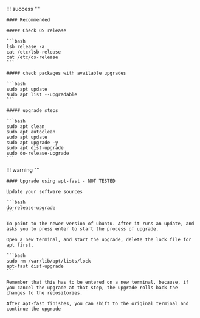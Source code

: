 !!! success ""
    
    #### Recommended

    ##### Check OS release

    ```bash
    lsb_release -a
    cat /etc/lsb-release
    cat /etc/os-release
    ```

    ##### check packages with available upgrades

    ```bash
    sudo apt update
    sudo apt list --upgradable
    ```

    ##### upgrade steps

    ```bash
    sudo apt clean
    sudo apt autoclean
    sudo apt update
    sudo apt upgrade -y
    sudo apt dist-upgrade
    sudo do-release-upgrade
    ```
    
!!! warning ""
  
    #### Upgrade using apt-fast - NOT TESTED

    Update your software sources 

    ```bash
    do-release-upgrade
    ```

    To point to the newer version of ubuntu. After it runs an update, and  asks you to press enter to start the process of upgrade.
    
    Open a new terminal, and start the upgrade, delete the lock file for apt first.

    ```bash
    sudo rm /var/lib/apt/lists/lock
    apt-fast dist-upgrade
    ```

    Remember that this has to be entered on a new terminal, because, if you cancel the upgrade at that step, the upgrade rolls back the changes to the repositories.
    
    After apt-fast finishes, you can shift to the original terminal and continue the upgrade
